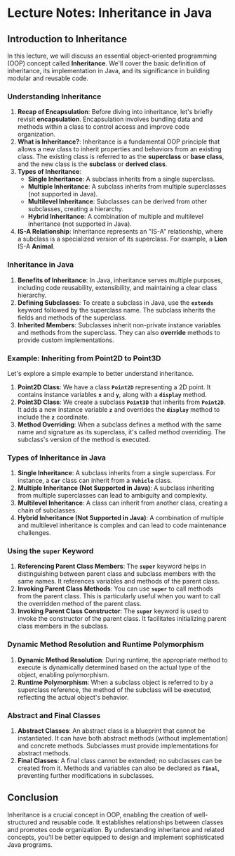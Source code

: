# **Lecture Notes: Inheritance in Java**

## **Introduction to Inheritance**

In this lecture, we will discuss an essential object-oriented programming (OOP) concept called **Inheritance**. We'll cover the basic definition of inheritance, its implementation in Java, and its significance in building modular and reusable code.

### **Understanding Inheritance**

1. **Recap of Encapsulation**: Before diving into inheritance, let's briefly revisit **encapsulation**. Encapsulation involves bundling data and methods within a class to control access and improve code organization.
2. **What is Inheritance?**: Inheritance is a fundamental OOP principle that allows a new class to inherit properties and behaviors from an existing class. The existing class is referred to as the **superclass** or **base class**, and the new class is the **subclass** or **derived class**.
3. **Types of Inheritance**:
    - **Single Inheritance**: A subclass inherits from a single superclass.
    - **Multiple Inheritance**: A subclass inherits from multiple superclasses (not supported in Java).
    - **Multilevel Inheritance**: Subclasses can be derived from other subclasses, creating a hierarchy.
    - **Hybrid Inheritance**: A combination of multiple and multilevel inheritance (not supported in Java).
4. **IS-A Relationship**: Inheritance represents an "IS-A" relationship, where a subclass is a specialized version of its superclass. For example, a **Lion** IS-A **Animal**.

### **Inheritance in Java**

1. **Benefits of Inheritance**: In Java, inheritance serves multiple purposes, including code reusability, extensibility, and maintaining a clear class hierarchy.
2. **Defining Subclasses**: To create a subclass in Java, use the **`extends`** keyword followed by the superclass name. The subclass inherits the fields and methods of the superclass.
3. **Inherited Members**: Subclasses inherit non-private instance variables and methods from the superclass. They can also **override** methods to provide custom implementations.

### **Example: Inheriting from Point2D to Point3D**

Let's explore a simple example to better understand inheritance.

1. **Point2D Class**: We have a class **`Point2D`** representing a 2D point. It contains instance variables **`x`** and **`y`**, along with a **`display`** method.
2. **Point3D Class**: We create a subclass **`Point3D`** that inherits from **`Point2D`**. It adds a new instance variable **`z`** and overrides the **`display`** method to include the **`z`** coordinate.
3. **Method Overriding**: When a subclass defines a method with the same name and signature as its superclass, it's called method overriding. The subclass's version of the method is executed.

### **Types of Inheritance in Java**

1. **Single Inheritance**: A subclass inherits from a single superclass. For instance, a **`Car`** class can inherit from a **`Vehicle`** class.
2. **Multiple Inheritance (Not Supported in Java)**: A subclass inheriting from multiple superclasses can lead to ambiguity and complexity.
3. **Multilevel Inheritance**: A class can inherit from another class, creating a chain of subclasses.
4. **Hybrid Inheritance (Not Supported in Java)**: A combination of multiple and multilevel inheritance is complex and can lead to code maintenance challenges.

### **Using the `super` Keyword**

1. **Referencing Parent Class Members**: The **`super`** keyword helps in distinguishing between parent class and subclass members with the same names. It references variables and methods of the parent class.
2. **Invoking Parent Class Methods**: You can use **`super`** to call methods from the parent class. This is particularly useful when you want to call the overridden method of the parent class.
3. **Invoking Parent Class Constructor**: The **`super`** keyword is used to invoke the constructor of the parent class. It facilitates initializing parent class members in the subclass.

### **Dynamic Method Resolution and Runtime Polymorphism**

1. **Dynamic Method Resolution**: During runtime, the appropriate method to execute is dynamically determined based on the actual type of the object, enabling polymorphism.
2. **Runtime Polymorphism**: When a subclass object is referred to by a superclass reference, the method of the subclass will be executed, reflecting the actual object's behavior.

### **Abstract and Final Classes**

1. **Abstract Classes**: An abstract class is a blueprint that cannot be instantiated. It can have both abstract methods (without implementation) and concrete methods. Subclasses must provide implementations for abstract methods.
2. **Final Classes**: A final class cannot be extended; no subclasses can be created from it. Methods and variables can also be declared as **`final`**, preventing further modifications in subclasses.

## **Conclusion**

Inheritance is a crucial concept in OOP, enabling the creation of well-structured and reusable code. It establishes relationships between classes and promotes code organization. By understanding inheritance and related concepts, you'll be better equipped to design and implement sophisticated Java programs.